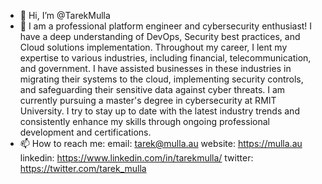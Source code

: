 - 👋 Hi, I’m @TarekMulla
- 🌱 I am a professional platform engineer and cybersecurity enthusiast! I have a deep understanding of DevOps, Security best practices, and Cloud solutions implementation.
  Throughout my career, I lent my expertise to various industries, including financial, telecommunication, and government. I have assisted businesses in these industries in migrating their systems to the cloud, implementing security controls, and safeguarding their sensitive data against cyber threats.
  I am currently pursuing a master's degree in cybersecurity at RMIT University.
  I try to stay up to date with the latest industry trends and consistently enhance my skills through ongoing professional development and certifications.
- 📫 How to reach me:
    email: tarek@mulla.au
    website: https://mulla.au
    linkedin: https://www.linkedin.com/in/tarekmulla/
    twitter: https://twitter.com/tarek_mulla
